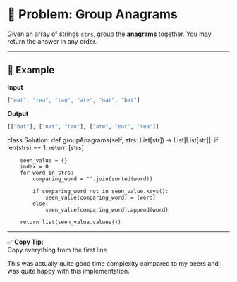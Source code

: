 # 🧩 Problem: Group Anagrams

Given an array of strings `strs`, group the **anagrams** together. You may return the answer in any order.

---

## 🧠 Example

**Input**

```python
["eat", "tea", "tan", "ate", "nat", "bat"]
```

**Output**

```python
[["bat"], ["nat", "tan"], ["ate", "eat", "tea"]]
```

class Solution:
def groupAnagrams(self, strs: List[str]) -> List[List[str]]:
if len(strs) == 1:
return [strs]

        seen_value = {}
        index = 0
        for word in strs:
            comparing_word = "".join(sorted(word))

            if comparing_word not in seen_value.keys():
                seen_value[comparing_word] = [word]
            else:
                seen_value[comparing_word].append(word)

        return list(seen_value.values())

---

✅ **Copy Tip:**  
Copy everything from the first line

This was actually quite good time complexity compared to my peers and I was quite happy with this implementation.
